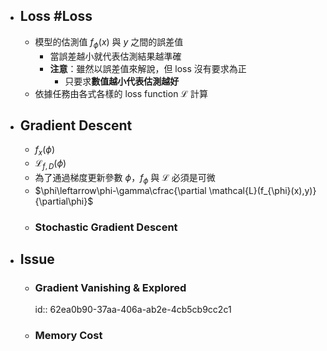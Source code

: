 - ## Loss #Loss
	- 模型的估測值 $f_{\phi}(x)$ 與 $y$ 之間的誤差值
		- 當誤差越小就代表估測結果越準確
		- **注意**：雖然以誤差值來解說，但 loss 沒有要求為正
			- 只要求**數值越小代表估測越好**
	- 依據任務由各式各樣的 loss function $\mathcal{L}$ 計算
- ## Gradient Descent
	- $f_x(\phi)$
	- $\mathcal{L}_{f,D}(\phi)$
	- 為了通過梯度更新參數 $\phi$，$f_{\phi}$ 與 $\mathcal{L}$ 必須是可微
	- $\phi\leftarrow\phi-\gamma\cfrac{\partial \mathcal{L}(f_{\phi}(x),y)}{\partial\phi}$
	- ### Stochastic Gradient Descent
- ## Issue
	- ### Gradient Vanishing & Explored
	  id:: 62ea0b90-37aa-406a-ab2e-4cb5cb9cc2c1
	- ### Memory Cost